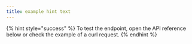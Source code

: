 ```yaml
---
title: example hint text
---
```


{% hint style="success" %}
To test the endpoint, open the API reference below or check the example of a curl request.
{% endhint %}
